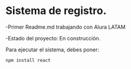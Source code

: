 <h1>Sistema de registro.</h1>

-Primer Readme.md trabajando con Alura LATAM

-Estado del proyecto: En construcción.

Para ejecutar el sistema, debes poner:

```npm install react```
